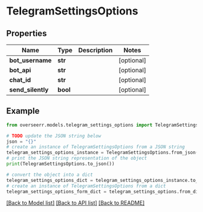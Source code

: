 # TelegramSettingsOptions


## Properties

Name | Type | Description | Notes
------------ | ------------- | ------------- | -------------
**bot_username** | **str** |  | [optional] 
**bot_api** | **str** |  | [optional] 
**chat_id** | **str** |  | [optional] 
**send_silently** | **bool** |  | [optional] 

## Example

```python
from overseerr.models.telegram_settings_options import TelegramSettingsOptions

# TODO update the JSON string below
json = "{}"
# create an instance of TelegramSettingsOptions from a JSON string
telegram_settings_options_instance = TelegramSettingsOptions.from_json(json)
# print the JSON string representation of the object
print(TelegramSettingsOptions.to_json())

# convert the object into a dict
telegram_settings_options_dict = telegram_settings_options_instance.to_dict()
# create an instance of TelegramSettingsOptions from a dict
telegram_settings_options_form_dict = telegram_settings_options.from_dict(telegram_settings_options_dict)
```
[[Back to Model list]](../README.md#documentation-for-models) [[Back to API list]](../README.md#documentation-for-api-endpoints) [[Back to README]](../README.md)


